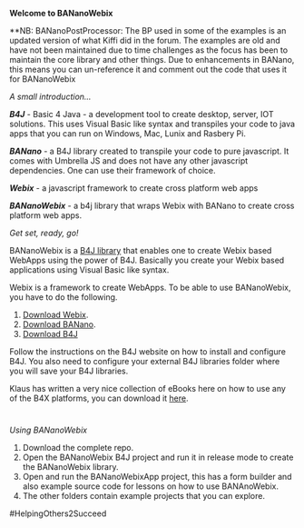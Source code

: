 **Welcome to BANanoWebix**

**NB: BANanoPostProcessor: The BP used in some of the examples is an updated version of what Kiffi did in the forum. The examples are old and have not been maintained due to time challenges as the focus has been to maintain the core library and other things. Due to enhancements in BANano, this means you can un-reference it and comment out the code that uses it for BANanoWebix

*A small introduction...* 

***B4J*** - Basic 4 Java - a development tool to create desktop, server, IOT solutions. This uses Visual Basic like syntax and transpiles your code to java apps that you can run on Windows, Mac, Lunix and Rasbery Pi.

***BANano*** - a B4J library created to transpile your code to pure javascript. It comes with Umbrella JS and does not have any other javascript dependencies. One can use their framework of choice.

***Webix*** - a javascript framework to create cross platform web apps

***BANanoWebix*** - a b4j library that wraps Webix with BANano to create cross platform web apps.


*Get set, ready, go!*

BANanoWebix is a [B4J library](https://www.idevaffiliate.com/33168/74.html) that enables one to create Webix based WebApps using the power of B4J. Basically you create your Webix based applications using Visual Basic like syntax.

Webix is a framework to create WebApps. To be able to use BANanoWebix, you have to do the following.
1. [Download Webix](https://webix.com/get-webix-gpl/).
2. [Download BANano](https://www.b4x.com/android/forum/threads/banano-website-app-wpa-library-with-abstract-designer-support.99740/#content). 
3. [Download B4J](https://www.idevaffiliate.com/33168/74.html)

Follow  the instructions on the B4J website on how to install and configure B4J. You also need to configure your external B4J libraries folder where you will save your B4J libraries.

Klaus has written a very nice collection of eBooks here on how to use any of the B4X platforms, you can download it [here](https://www.b4x.com/android/forum/threads/b4x-documentation-booklets.88985/#content).

# 
*Using BANanoWebix*

1. Download the complete repo.
2. Open the BANanoWebix B4J project and run it in release mode to create the BANanoWebix library.
3. Open and run the BANanoWebixApp project, this has a form builder and also example source code for lessons on how to use BANAnoWebix.
4. The other folders contain example projects that you can explore.

#HelpingOthers2Succeed
